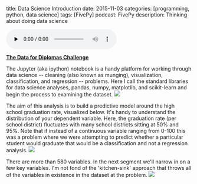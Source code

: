 title: Data Science Introduction
date: 2015-11-03
categories: [programming, python, data science]
tags: [FivePy]
podcast: FivePy
description: Thinking about doing data science

<object type="application/x-shockwave-flash" data="https://huffduffer.com/flash/player.swf?soundFile=http://traffic.libsyn.com/fivepy/FivePy_-_Data_Science_1.mp3" width="290" height="24"><param name="movie" value="https://huffduffer.com/flash/player.swf?soundFile=http://traffic.libsyn.com/fivepy/FivePy_-_Data_Science_1.mp3" /><param name="wmode" value="transparent" /><audio src="http://traffic.libsyn.com/fivepy/FivePy_-_Data_Science_1.mp3" controls preload="none"><a href="https://huffduffer.com/wsankey/275746">Data Science on Huffduffer</a></audio></object>

<strong>[The Data for Diplomas Challenge][1]</strong>

The Jupyter (aka ipython) notebook is a handy platform for working through data science -- cleaning (also known as munging), visualization, classification, and regression -- problems. Here I call the standard libraries for data science analyses, pandas, numpy, matplotlib, and scikit-learn and begin the process to examining the dataset. 
<img class="parent" src="{{ url_for('static', filename='media/datascience1_1.png') }}">

The aim of this analysis is to build a predictive model around the high school graduation rate, visualized below. It's handy to understand the distribution of your dependent variable. Here, the graduation rate (per school district) fluctuates with many school districts sitting at 50% and 95%. Note that if instead of a continuous variable ranging from 0-100 this was a problem where we were attempting to predict whether a particular student would graduate that would be a classification and not a regression analysis.
<img class="parent" src="{{ url_for('static', filename='media/datascience1_2.png') }}">

There are more than 580 variables. In the next segment we'll narrow in on a few key variables. I'm not fond of the 'kitchen-sink' approach that throws all of the variables in existence in the dataset at the problem. 
<img class="parent" src="{{ url_for('static', filename='media/datascience1_3.png') }}">

[1]: http://datafordiplomas.devpost.com/
